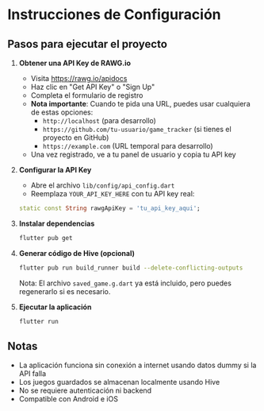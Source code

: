 # Instrucciones de Configuración

## Pasos para ejecutar el proyecto

1. **Obtener una API Key de RAWG.io**
   - Visita https://rawg.io/apidocs
   - Haz clic en "Get API Key" o "Sign Up"
   - Completa el formulario de registro
   - **Nota importante**: Cuando te pida una URL, puedes usar cualquiera de estas opciones:
     - `http://localhost` (para desarrollo)
     - `https://github.com/tu-usuario/game_tracker` (si tienes el proyecto en GitHub)
     - `https://example.com` (URL temporal para desarrollo)
   - Una vez registrado, ve a tu panel de usuario y copia tu API key

2. **Configurar la API Key**
   - Abre el archivo `lib/config/api_config.dart`
   - Reemplaza `YOUR_API_KEY_HERE` con tu API key real:
   ```dart
   static const String rawgApiKey = 'tu_api_key_aqui';
   ```

3. **Instalar dependencias**
   ```bash
   flutter pub get
   ```

4. **Generar código de Hive (opcional)**
   ```bash
   flutter pub run build_runner build --delete-conflicting-outputs
   ```
   Nota: El archivo `saved_game.g.dart` ya está incluido, pero puedes regenerarlo si es necesario.

5. **Ejecutar la aplicación**
   ```bash
   flutter run
   ```

## Notas

- La aplicación funciona sin conexión a internet usando datos dummy si la API falla
- Los juegos guardados se almacenan localmente usando Hive
- No se requiere autenticación ni backend
- Compatible con Android e iOS

